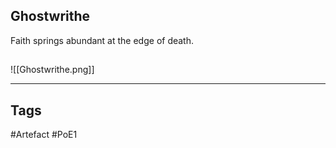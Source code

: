 ## Ghostwrithe
Faith springs abundant at the edge of death.
##
![[Ghostwrithe.png]]

---
## Tags
#Artefact
#PoE1